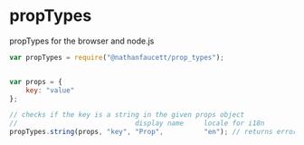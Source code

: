 propTypes
=======

propTypes for the browser and node.js

```javascript
var propTypes = require("@nathanfaucett/prop_types");


var props = {
    key: "value"
};

// checks if the key is a string in the given props object
//                             display name     locale for i18n
propTypes.string(props, "key", "Prop",          "en"); // returns error or array of errors
```
